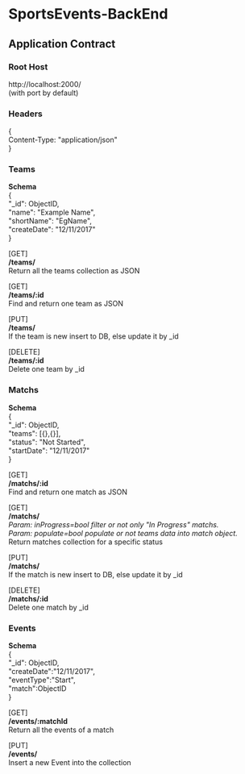 # SportsEvents-BackEnd

## Application Contract

### Root Host    
http://localhost:2000/  
(with port by default)  


### Headers
{  
    Content-Type: "application/json"  
}  

### Teams 

**Schema**   
{  
    "_id": ObjectID,  
    "name": "Example Name",  
    "shortName": "EgName",  
    "createDate": "12/11/2017"  
}    

[GET]  
**/teams/**  
Return all the teams collection as JSON  

[GET]  
**/teams/:id**  
Find and return one team as JSON  

[PUT]  
**/teams/**  
If the team is new insert to DB, else update it by _id  

[DELETE]  
**/teams/:id**  
Delete one team by _id  


### Matchs  

**Schema**   
{    
    "_id": ObjectID,  
    "teams": [{},{}],  
    "status": "Not Started",  
    "startDate": "12/11/2017"  
}      

[GET]  
**/matchs/:id**  
Find and return one match as JSON  

[GET]  
**/matchs/**  
*Param: inProgress=bool filter or not only "In Progress" matchs.*    
*Param: populate=bool populate or not teams data into match object.*  
Return matches collection for a specific status  

[PUT]  
**/matchs/**   
If the match is new insert to DB, else update it by _id  

[DELETE]  
**/matchs/:id**  
Delete one match by _id

### Events

**Schema**   
{  
    "_id": ObjectID,      
    "createDate":"12/11/2017",  
    "eventType":"Start",  
    "match":ObjectID  
}         

[GET]  
**/events/:matchId**  
Return all the events of a match  

[PUT]  
**/events/**  
Insert a new Event into the collection  





